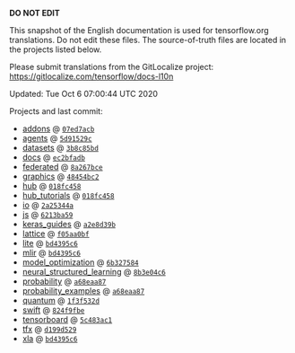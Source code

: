 __DO NOT EDIT__

This snapshot of the English documentation is used for tensorflow.org
translations. Do not edit these files. The source-of-truth files are located in
the projects listed below.

Please submit translations from the GitLocalize project: https://gitlocalize.com/tensorflow/docs-l10n

Updated: Tue Oct  6 07:00:44 UTC 2020

Projects and last commit:

- [addons](https://github.com/tensorflow/addons/tree/master/docs) @ <a href='https://github.com/tensorflow/addons/commit/07ed7acb047c3c2161f5ed70eae90350c4d995ba'><code>07ed7acb</code></a>
- [agents](https://github.com/tensorflow/agents/tree/master/docs) @ <a href='https://github.com/tensorflow/agents/commit/5d91529cb222ec7ff8184ee02d8bd4c99c049c5b'><code>5d91529c</code></a>
- [datasets](https://github.com/tensorflow/datasets/tree/master/docs) @ <a href='https://github.com/tensorflow/datasets/commit/3b8c85bd37734acbd68f9576ba14b58f43e0485f'><code>3b8c85bd</code></a>
- [docs](https://github.com/tensorflow/docs/tree/master/site/en) @ <a href='https://github.com/tensorflow/docs/commit/ec2bfadbec885fc40268b4193d8b87648ab45791'><code>ec2bfadb</code></a>
- [federated](https://github.com/tensorflow/federated/tree/master/docs) @ <a href='https://github.com/tensorflow/federated/commit/8a267bce3cc4002427bc839b67d882f93f87c5fb'><code>8a267bce</code></a>
- [graphics](https://github.com/tensorflow/graphics/tree/master/tensorflow_graphics/g3doc) @ <a href='https://github.com/tensorflow/graphics/commit/48454bc297e4b7b59e1fac8b4cc92058e1d7642e'><code>48454bc2</code></a>
- [hub](https://github.com/tensorflow/hub/tree/master/docs) @ <a href='https://github.com/tensorflow/hub/commit/018fc45837f4fa2217ccd25b9c948383d113bf4b'><code>018fc458</code></a>
- [hub_tutorials](https://github.com/tensorflow/hub/tree/master/examples/colab) @ <a href='https://github.com/tensorflow/hub/commit/018fc45837f4fa2217ccd25b9c948383d113bf4b'><code>018fc458</code></a>
- [io](https://github.com/tensorflow/io/tree/master/docs) @ <a href='https://github.com/tensorflow/io/commit/2a25344a522acb4fa2eab39640b55c6d257fb998'><code>2a25344a</code></a>
- [js](https://github.com/tensorflow/tfjs-website/tree/master/docs) @ <a href='https://github.com/tensorflow/tfjs-website/commit/6213ba596d55a9e54cd6bf98706c28d42974b775'><code>6213ba59</code></a>
- [keras_guides](https://github.com/tensorflow/docs/tree/snapshot-keras/site/en/guide/keras) @ <a href='https://github.com/tensorflow/docs/commit/a2e8d39bbc7abd82f9dc2ebeacb5a689b8d850bd'><code>a2e8d39b</code></a>
- [lattice](https://github.com/tensorflow/lattice/tree/master/docs) @ <a href='https://github.com/tensorflow/lattice/commit/f05aa0bf2e85756f7a5f49f1378f0d1e428bea2d'><code>f05aa0bf</code></a>
- [lite](https://github.com/tensorflow/tensorflow/tree/master/tensorflow/lite/g3doc) @ <a href='https://github.com/tensorflow/tensorflow/commit/bd4395c6a2098f445c288c5592ab3146a6518df0'><code>bd4395c6</code></a>
- [mlir](https://github.com/tensorflow/tensorflow/tree/master/tensorflow/compiler/mlir/g3doc) @ <a href='https://github.com/tensorflow/tensorflow/commit/bd4395c6a2098f445c288c5592ab3146a6518df0'><code>bd4395c6</code></a>
- [model_optimization](https://github.com/tensorflow/model-optimization/tree/master/tensorflow_model_optimization/g3doc) @ <a href='https://github.com/tensorflow/model-optimization/commit/6b32758442867b2b72b0350ebd96c0a89d6ad37d'><code>6b327584</code></a>
- [neural_structured_learning](https://github.com/tensorflow/neural-structured-learning/tree/master/g3doc) @ <a href='https://github.com/tensorflow/neural-structured-learning/commit/8b3e04c6ebdb06e8e52606a8835f9f55d0e76eec'><code>8b3e04c6</code></a>
- [probability](https://github.com/tensorflow/probability/tree/master/tensorflow_probability/g3doc) @ <a href='https://github.com/tensorflow/probability/commit/a68eaa87a9723766159e53cbdd01421454e522b0'><code>a68eaa87</code></a>
- [probability_examples](https://github.com/tensorflow/probability/tree/master/tensorflow_probability/examples/jupyter_notebooks) @ <a href='https://github.com/tensorflow/probability/commit/a68eaa87a9723766159e53cbdd01421454e522b0'><code>a68eaa87</code></a>
- [quantum](https://github.com/tensorflow/quantum/tree/master/docs) @ <a href='https://github.com/tensorflow/quantum/commit/1f3f532d8a8324791d7afcceb958246bb21de663'><code>1f3f532d</code></a>
- [swift](https://github.com/tensorflow/swift/tree/master/docs/site) @ <a href='https://github.com/tensorflow/swift/commit/824f9fbe499642d64e315ac11423a8c9061dd075'><code>824f9fbe</code></a>
- [tensorboard](https://github.com/tensorflow/tensorboard/tree/master/docs) @ <a href='https://github.com/tensorflow/tensorboard/commit/5c483ac16a69da89a72c4d8e79b1ef42f435301a'><code>5c483ac1</code></a>
- [tfx](https://github.com/tensorflow/tfx/tree/master/docs) @ <a href='https://github.com/tensorflow/tfx/commit/d199d5293476fc24f40dcd68e63f7622387211b3'><code>d199d529</code></a>
- [xla](https://github.com/tensorflow/tensorflow/tree/master/tensorflow/compiler/xla/g3doc) @ <a href='https://github.com/tensorflow/tensorflow/commit/bd4395c6a2098f445c288c5592ab3146a6518df0'><code>bd4395c6</code></a>

